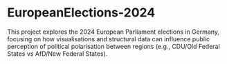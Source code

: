 # EuropeanElections-2024
This project explores the 2024 European Parliament elections in Germany, focusing on how visualisations and structural data can influence public perception of political polarisation between regions (e.g., CDU/Old Federal States vs AfD/New Federal States).
